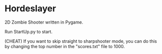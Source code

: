 # Hordeslayer
2D Zombie Shooter written in Pygame.

Run StartUp.py to start.

(CHEAT)
If you want to skip straight to sharpshooter mode, you can do this by changing the top number in the "scores.txt" file to 1000.
